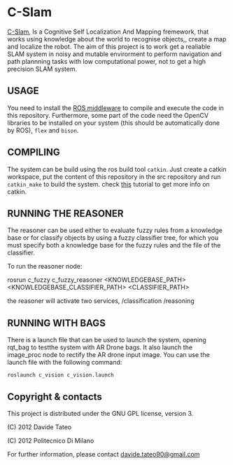 C-Slam
======

[C-Slam](http://airlab.ws.dei.polimi.it/index.php/C-SLAM), Is a Cognitive Self Localization And Mapping fremework, that works using knowledge about the world to recognise objects,, create a map and localize the robot.
The aim of this project is to work get a realiable SLAM system in noisy and mutable envirorment to perform navigation and path plannning tasks with low computational power, not to get a high precision SLAM system.


USAGE
-----

You need to install the [ROS middleware](http://www.ros.org) to compile and execute the code in this repository. Furthermore, some part of the code need the OpenCV libraries to be installed on your system (this should be automatically done by ROS), `flex` and `bison`.


COMPILING
---------

The system can be build using the ros build tool `catkin`. Just create a catkin workspace, put the content of this repository in the src repository and run `catkin_make` to build the system.
check [this](http://ros.org/wiki/catkin/Tutorials/create_a_workspace) tutorial to get more info on catkin.

RUNNING THE REASONER
--------------------

The reasoner can be used either to evaluate fuzzy rules from a knowledge base or for classify objects by using a fuzzy classifier tree, for which you must specify both a knowledge base for the fuzzy rules and the file of the classifier.

To run the reasoner node:

rosrun c_fuzzy c_fuzzy_reasoner <KNOWLEDGEBASE_PATH> <KNOWLEDGEBASE_CLASSIFIER_PATH> <CLASSIFIER_PATH>

the reasoner will activate two services,
/classification
/reasoning


RUNNING WITH BAGS
-----------------

There is a launch file that can be used to launch the system, opening rqt_bag to testthe system with AR Drone bags. It also launch the image_proc node to rectify the AR drone input image.
You can use the launch file with the following command:

`roslaunch c_vision c_vision.launch`



Copyright & contacts
--------------------

This project is distributed under the GNU GPL license, version 3.

(C) 2012 Davide Tateo

(C) 2012 Politecnico Di Milano

For further information, please contact davide.tateo90@gmail.com

